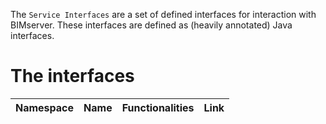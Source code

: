 The `Service Interfaces` are a set of defined interfaces for interaction with BIMserver. These interfaces are defined as (heavily annotated) Java interfaces.

# The interfaces

| Namespace | Name | Functionalities | Link |
| --------- | ---- | --------------- | ---- |
